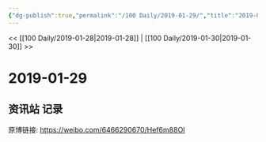 ```yaml
---
{"dg-publish":true,"permalink":"/100 Daily/2019-01-29/","title":"2019-01-29","created":"2022-12-22T14:43:51.000+08:00","updated":"2023-01-09T17:24:43.941+08:00"}
---
```



<< [[100 Daily/2019-01-28\|2019-01-28]] | [[100 Daily/2019-01-30\|2019-01-30]] >>

# 2019-01-29

## 资讯站 记录

原博链接: https://weibo.com/6466290670/Hef6m88OI
